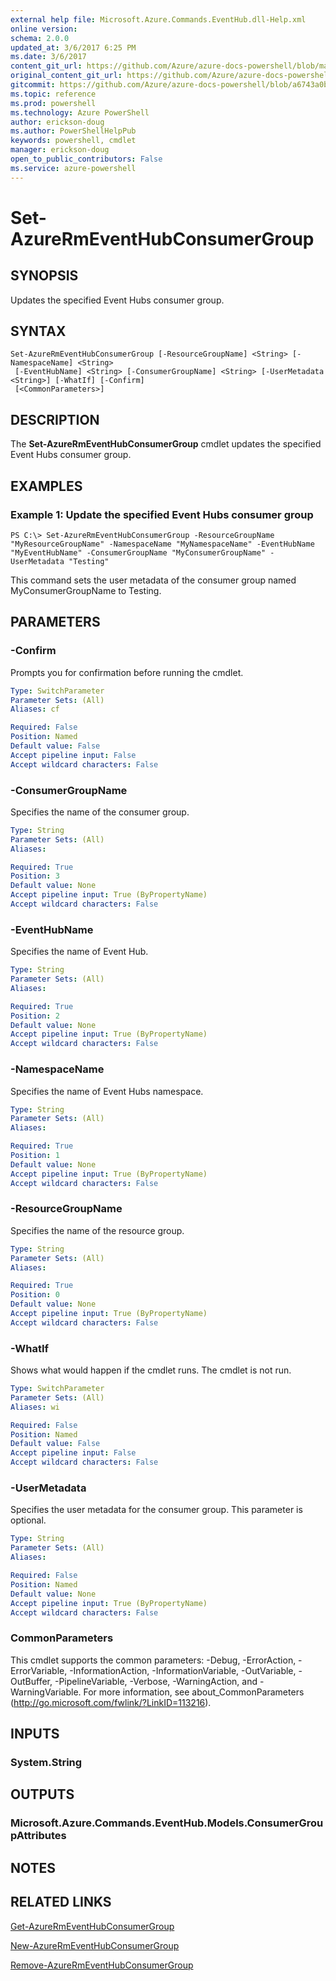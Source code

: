 ```yaml
---
external help file: Microsoft.Azure.Commands.EventHub.dll-Help.xml
online version: 
schema: 2.0.0
updated_at: 3/6/2017 6:25 PM
ms.date: 3/6/2017
content_git_url: https://github.com/Azure/azure-docs-powershell/blob/master/azureps-cmdlets-docs/ResourceManager/AzureRM.EventHub/vTrue/Set-AzureRmEventHubConsumerGroup.md
original_content_git_url: https://github.com/Azure/azure-docs-powershell/blob/master/azureps-cmdlets-docs/ResourceManager/AzureRM.EventHub/vTrue/Set-AzureRmEventHubConsumerGroup.md
gitcommit: https://github.com/Azure/azure-docs-powershell/blob/a6743a0b105e2f8be657414aef65a43168c7de2d/azureps-cmdlets-docs/ResourceManager/AzureRM.EventHub/vTrue/Set-AzureRmEventHubConsumerGroup.md
ms.topic: reference
ms.prod: powershell
ms.technology: Azure PowerShell
author: erickson-doug
ms.author: PowerShellHelpPub
keywords: powershell, cmdlet
manager: erickson-doug
open_to_public_contributors: False
ms.service: azure-powershell
---
```


# Set-AzureRmEventHubConsumerGroup

## SYNOPSIS
Updates the specified Event Hubs consumer group.

## SYNTAX

```
Set-AzureRmEventHubConsumerGroup [-ResourceGroupName] <String> [-NamespaceName] <String>
 [-EventHubName] <String> [-ConsumerGroupName] <String> [-UserMetadata <String>] [-WhatIf] [-Confirm]
 [<CommonParameters>]
```

## DESCRIPTION
The **Set-AzureRmEventHubConsumerGroup** cmdlet updates the specified Event Hubs consumer group.

## EXAMPLES

### Example 1: Update the specified Event Hubs consumer group
```
PS C:\> Set-AzureRmEventHubConsumerGroup -ResourceGroupName "MyResourceGroupName" -NamespaceName "MyNamespaceName" -EventHubName "MyEventHubName" -ConsumerGroupName "MyConsumerGroupName" -UserMetadata "Testing"
```

This command sets the user metadata of the consumer group named MyConsumerGroupName to Testing.

## PARAMETERS

### -Confirm
Prompts you for confirmation before running the cmdlet.

```yaml
Type: SwitchParameter
Parameter Sets: (All)
Aliases: cf

Required: False
Position: Named
Default value: False
Accept pipeline input: False
Accept wildcard characters: False
```

### -ConsumerGroupName
Specifies the name of the consumer group.

```yaml
Type: String
Parameter Sets: (All)
Aliases: 

Required: True
Position: 3
Default value: None
Accept pipeline input: True (ByPropertyName)
Accept wildcard characters: False
```

### -EventHubName
Specifies the name of Event Hub.

```yaml
Type: String
Parameter Sets: (All)
Aliases: 

Required: True
Position: 2
Default value: None
Accept pipeline input: True (ByPropertyName)
Accept wildcard characters: False
```

### -NamespaceName
Specifies the name of Event Hubs namespace.

```yaml
Type: String
Parameter Sets: (All)
Aliases: 

Required: True
Position: 1
Default value: None
Accept pipeline input: True (ByPropertyName)
Accept wildcard characters: False
```

### -ResourceGroupName
Specifies the name of the resource group.

```yaml
Type: String
Parameter Sets: (All)
Aliases: 

Required: True
Position: 0
Default value: None
Accept pipeline input: True (ByPropertyName)
Accept wildcard characters: False
```

### -WhatIf
Shows what would happen if the cmdlet runs.
The cmdlet is not run.

```yaml
Type: SwitchParameter
Parameter Sets: (All)
Aliases: wi

Required: False
Position: Named
Default value: False
Accept pipeline input: False
Accept wildcard characters: False
```

### -UserMetadata
Specifies the user metadata for the consumer group.
This parameter is optional.

```yaml
Type: String
Parameter Sets: (All)
Aliases: 

Required: False
Position: Named
Default value: None
Accept pipeline input: True (ByPropertyName)
Accept wildcard characters: False
```

### CommonParameters
This cmdlet supports the common parameters: -Debug, -ErrorAction, -ErrorVariable, -InformationAction, -InformationVariable, -OutVariable, -OutBuffer, -PipelineVariable, -Verbose, -WarningAction, and -WarningVariable. For more information, see about_CommonParameters (http://go.microsoft.com/fwlink/?LinkID=113216).

## INPUTS

### System.String

## OUTPUTS

### Microsoft.Azure.Commands.EventHub.Models.ConsumerGroupAttributes

## NOTES

## RELATED LINKS

[Get-AzureRmEventHubConsumerGroup](xref:ResourceManager/AzureRM.EventHub/vTrue/Get-AzureRmEventHubConsumerGroup.md)

[New-AzureRmEventHubConsumerGroup](xref:ResourceManager/AzureRM.EventHub/vTrue/New-AzureRmEventHubConsumerGroup.md)

[Remove-AzureRmEventHubConsumerGroup](xref:ResourceManager/AzureRM.EventHub/vTrue/Remove-AzureRmEventHubConsumerGroup.md)
